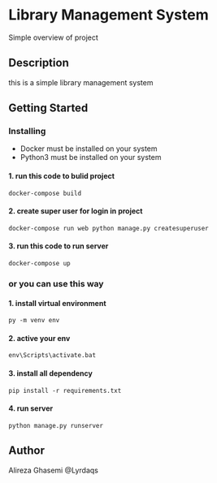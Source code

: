 # Library Management System

Simple overview of project

## Description

this is a simple library management system

## Getting Started

### Installing

* Docker must be installed on your system
* Python3 must be installed on your system

#### 1. run this code to bulid project 

`
docker-compose build
`

#### 2. create super user for login in project
`
docker-compose run web python manage.py createsuperuser
`

#### 3. run this code to run server

`
docker-compose up
`


### or you can use this way
#### 1. install virtual environment

`
 py -m venv env
`

#### 2. active your env

`
env\Scripts\activate.bat
`

#### 3. install all dependency

`
pip install -r requirements.txt
`

#### 4. run server

`
python manage.py runserver
`

## Author

Alireza Ghasemi @Lyrdaqs
